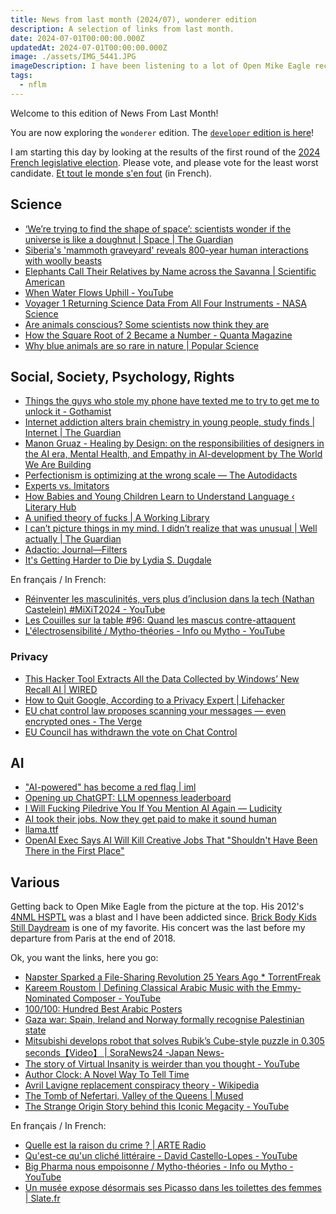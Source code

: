 ```yaml
---
title: News from last month (2024/07), wonderer edition
description: A selection of links from last month.
date: 2024-07-01T00:00:00.000Z
updatedAt: 2024-07-01T00:00:00.000Z
image: ./assets/IMG_5441.JPG
imageDescription: I have been listening to a lot of Open Mike Eagle recently, so here is a picture fromt the beginning of his live show in Paris on 2018-11-26.
tags:
  - nflm
---
```


Welcome to this edition of News From Last Month!

You are now exploring the `wonderer` edition. The [`developer` edition is here](/news-from-last-month-202407-developer-edition)!

I am starting this day by looking at the results of the first round of the [2024 French legislative election](https://en.wikipedia.org/wiki/2024_French_legislative_election). Please vote, and please vote for the least worst candidate. [Et tout le monde s'en fout](https://www.youtube.com/watch?v=BoqpHwDT6Kg) (in French).

## Science

- [‘We’re trying to find the shape of space’: scientists wonder if the universe is like a doughnut | Space | The Guardian](https://www.theguardian.com/science/article/2024/jun/08/shape-universe-topology-doughnut-flat-curvature-dimensions) <!-- TAGS: 202406,science -->
- [Siberia's 'mammoth graveyard' reveals 800-year human interactions with woolly beasts](https://phys.org/news/2024-06-siberia-mammoth-graveyard-reveals-year.html) <!-- TAGS: 202406,science -->
- [Elephants Call Their Relatives by Name across the Savanna | Scientific American](https://www.scientificamerican.com/article/elephants-call-their-relatives-by-name-across-the-savanna/) <!-- TAGS: 202406,science -->
- [When Water Flows Uphill - YouTube](https://www.youtube.com/watch?v=zzKgnNGqxMw) <!-- TAGS: 202406,science -->
- [Voyager 1 Returning Science Data From All Four Instruments - NASA Science](https://science.nasa.gov/missions/voyager-program/voyager-1/voyager-1-returning-science-data-from-all-four-instruments/) <!-- TAGS: 202406,science -->
- [Are animals conscious? Some scientists now think they are](https://www.bbc.com/news/articles/cv223z15mpmo) <!-- TAGS: 202406,science -->
- [How the Square Root of 2 Became a Number - Quanta Magazine](https://www.quantamagazine.org/how-the-square-root-of-2-became-a-number-20240621/) <!-- TAGS: 202406,science -->
- [Why blue animals are so rare in nature | Popular Science](https://www.popsci.com/environment/why-blue-animals-are-rare/) <!-- TAGS: 202406,science -->

## Social, Society, Psychology, Rights

- [Things the guys who stole my phone have texted me to try to get me to unlock it - Gothamist](https://gothamist.com/news/things-the-guys-who-stole-my-phone-have-texted-me-to-try-to-get-me-to-unlock-it) <!-- TAGS: 202406,social -->
- [Internet addiction alters brain chemistry in young people, study finds | Internet | The Guardian](https://www.theguardian.com/technology/article/2024/jun/04/internet-addiction-alters-brain-chemistry-in-young-people-study-finds) <!-- TAGS: 202406,social -->
- [Manon Gruaz - Healing by Design: on the responsibilities of designers in the AI era, Mental Health, and Empathy in AI-development by The World We Are Building](https://podcasters.spotify.com/pod/show/theworldwearebuilding/episodes/Manon-Gruaz---Healing-by-Design-on-the-responsibilities-of-designers-in-the-AI-era--Mental-Health--and-Empathy-in-AI-development-e2klced) <!-- TAGS: 202406,social -->
- [Perfectionism is optimizing at the wrong scale — The Autodidacts](https://www.autodidacts.io/holistic-perfectionism/) <!-- TAGS: 202406,social -->
- [Experts vs. Imitators](https://fs.blog/experts-vs-imitators/) <!-- TAGS: 202406,social -->
- [How Babies and Young Children Learn to Understand Language ‹ Literary Hub](https://lithub.com/how-babies-and-young-children-learn-to-understand-language/) <!-- TAGS: 202406,social -->
- [A unified theory of fucks | A Working Library](https://aworkinglibrary.com/writing/unified-theory-of------) <!-- TAGS: 202406,social -->
- [I can’t picture things in my mind. I didn’t realize that was unusual | Well actually | The Guardian](https://www.theguardian.com/wellness/2024/feb/26/what-is-aphantasia-like) <!-- TAGS: 202406,social -->
- [Adactio: Journal—Filters](https://adactio.com/journal/21241) <!-- TAGS: 202406,social -->
- [It's Getting Harder to Die by Lydia S. Dugdale](https://www.plough.com/en/topics/life/aging/its-getting-harder-to-die) <!-- TAGS: 202406,social -->

En français / In French:

- [Réinventer les masculinités, vers plus d’inclusion dans la tech (Nathan Castelein) #MiXiT2024 - YouTube](https://www.youtube.com/watch?v=vwm2pGE84sQ) <!-- TAGS: 202406,fr,social -->
- [Les Couilles sur la table #96: Quand les mascus contre-attaquent](https://www.binge.audio/podcast/les-couilles-sur-la-table/quand-les-mascus-contre-attaquent) <!-- TAGS: 202406,fr,social -->
- [L'électrosensibilité / Mytho-théories - Info ou Mytho - YouTube](https://www.youtube.com/watch?v=EjJLlhLnliQ) <!-- TAGS: 202406,fr,social -->

### Privacy

- [This Hacker Tool Extracts All the Data Collected by Windows’ New Recall AI | WIRED](https://www.wired.com/story/total-recall-windows-recall-ai/) <!-- TAGS: 202406,privacy -->
- [How to Quit Google, According to a Privacy Expert | Lifehacker](https://lifehacker.com/tech/how-to-quit-google-according-to-a-privacy-expert) <!-- TAGS: 202406,privacy -->
- [EU chat control law proposes scanning your messages — even encrypted ones - The Verge](https://www.theverge.com/2024/6/19/24181214/eu-chat-control-law-propose-scanning-encrypted-messages-csam) <!-- TAGS: 202406,privacy -->
- [EU Council has withdrawn the vote on Chat Control](https://stackdiary.com/eu-council-has-withdrawn-the-vote-on-chat-control/) <!-- TAGS: 202406,privacy -->

## AI

- ["AI-powered" has become a red flag | iml](https://iml.bearblog.dev/ai-powered-has-become-a-red-flag/) <!-- TAGS: 202406,ai -->
- [Opening up ChatGPT: LLM openness leaderboard](https://opening-up-chatgpt.github.io/) <!-- TAGS: 202406,ai -->
- [I Will Fucking Piledrive You If You Mention AI Again — Ludicity](https://ludic.mataroa.blog/blog/i-will-fucking-piledrive-you-if-you-mention-ai-again/) <!-- TAGS: 202406,ai -->
- [AI took their jobs. Now they get paid to make it sound human](https://www.bbc.com/future/article/20240612-the-people-making-ai-sound-more-human) <!-- TAGS: 202406,ai -->
- [llama.ttf](https://fuglede.github.io/llama.ttf/) <!-- TAGS: 202406,ai -->
- [OpenAI Exec Says AI Will Kill Creative Jobs That "Shouldn't Have Been There in the First Place"](https://futurism.com/the-byte/openai-exec-ai-creative-jobs-shouldnt-exist) <!-- TAGS: 202406,ai -->

## Various

Getting back to Open Mike Eagle from the picture at the top. His 2012's [4NML HSPTL](https://fakefour.bandcamp.com/album/4nml-hsptl) was a blast and I have been addicted since. [Brick Body Kids Still Daydream](https://openmikeeagle360.bandcamp.com/album/brick-body-kids-still-daydream) is one of my favorite. His concert was the last before my departure from Paris at the end of 2018.

Ok, you want the links, here you go:

- [Napster Sparked a File-Sharing Revolution 25 Years Ago \* TorrentFreak](https://torrentfreak.com/napster-sparked-a-file-sharing-revolution-25-years-ago-250601/) <!-- TAGS: 202406,various -->
- [Kareem Roustom | Defining Classical Arabic Music with the Emmy-Nominated Composer - YouTube](https://www.youtube.com/watch?v=H9juh0VhKAA) <!-- TAGS: 202406,various -->
- [100/100: Hundred Best Arabic Posters](https://www.421.online/poster-gallery/) <!-- TAGS: 202406,various -->
- [Gaza war: Spain, Ireland and Norway formally recognise Palestinian state](https://www.bbc.com/news/articles/cl77drw22qjo) <!-- TAGS: 202406,various -->
- [Mitsubishi develops robot that solves Rubik’s Cube-style puzzle in 0.305 seconds【Video】 | SoraNews24 -Japan News-](https://soranews24.com/2024/05/28/mitsubishi-develops-robot-that-solves-rubiks-cube-style-puzzle-in-0-305-seconds%e3%80%90video%e3%80%91/) <!-- TAGS: 202406,various -->
- [The story of Virtual Insanity is weirder than you thought - YouTube](https://www.youtube.com/watch?v=z-LT6L1T6Is) <!-- TAGS: 202406,various -->
- [Author Clock: A Novel Way To Tell Time](https://www.authorclock.com/) <!-- TAGS: 202406,various -->
- [Avril Lavigne replacement conspiracy theory - Wikipedia](https://en.wikipedia.org/wiki/Avril_Lavigne_replacement_conspiracy_theory) <!-- TAGS: 202406,various -->
- [The Tomb of Nefertari, Valley of the Queens | Mused](https://mused.com/en/guided/923/the-tomb-of-nefertari-valley-of-the-queens) <!-- TAGS: 202406,various -->
- [The Strange Origin Story behind this Iconic Megacity - YouTube](https://www.youtube.com/watch?v=cMx5ajcWnMU) <!-- TAGS: 202406,various -->

En français / In French:

- [Quelle est la raison du crime ? | ARTE Radio](https://www.arteradio.com/son/61686552/quelle_est_la_raison_du_crime) <!-- TAGS: 202406,fr,various -->
- [Qu'est-ce qu'un cliché littéraire - David Castello-Lopes - YouTube](https://www.youtube.com/watch?v=gn5jkGaOpNw) <!-- TAGS: 202406,fr,various -->
- [Big Pharma nous empoisonne / Mytho-théories - Info ou Mytho - YouTube](https://www.youtube.com/watch?v=CZBmrxLGnb8) <!-- TAGS: 202406,fr,various -->
- [Un musée expose désormais ses Picasso dans les toilettes des femmes | Slate.fr](https://www.slate.fr/story/267337/musee-expose-picasso-toilettes-femmes-egalite-australie-exposition-justice) <!-- TAGS: 202406,fr,various -->
